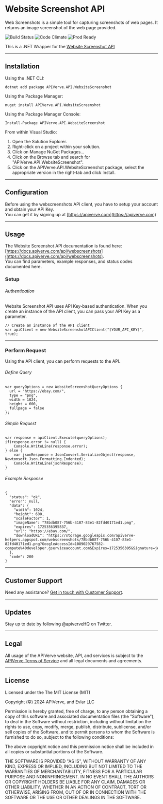 Website Screenshot API
============

Web Screenshots is a simple tool for capturing screenshots of web pages. It returns an image screenshot of the web page provided.

![Build Status](https://img.shields.io/badge/build-passing-green)
![Code Climate](https://img.shields.io/badge/maintainability-B-purple)
![Prod Ready](https://img.shields.io/badge/production-ready-blue)

This is a .NET Wrapper for the [Website Screenshot API](https://apiverve.com/marketplace/api/webscreenshots)

---

## Installation

Using the .NET CLI:
```
dotnet add package APIVerve.API.WebsiteScreenshot
```

Using the Package Manager:
```
nuget install APIVerve.API.WebsiteScreenshot
```

Using the Package Manager Console:
```
Install-Package APIVerve.API.WebsiteScreenshot
```

From within Visual Studio:

1. Open the Solution Explorer.
2. Right-click on a project within your solution.
3. Click on Manage NuGet Packages...
4. Click on the Browse tab and search for "APIVerve.API.WebsiteScreenshot".
5. Click on the APIVerve.API.WebsiteScreenshot package, select the appropriate version in the right-tab and click Install.


---

## Configuration

Before using the webscreenshots API client, you have to setup your account and obtain your API Key.  
You can get it by signing up at [https://apiverve.com](https://apiverve.com)

---

## Usage

The Website Screenshot API documentation is found here: [https://docs.apiverve.com/api/webscreenshots](https://docs.apiverve.com/api/webscreenshots).  
You can find parameters, example responses, and status codes documented here.

### Setup

###### Authentication
Website Screenshot API uses API Key-based authentication. When you create an instance of the API client, you can pass your API Key as a parameter.

```
// Create an instance of the API client
var apiClient = new WebsiteScreenshotAPIClient("[YOUR_API_KEY]", true);
```

---


### Perform Request
Using the API client, you can perform requests to the API.

###### Define Query

```
var queryOptions = new WebsiteScreenshotQueryOptions {
  url = "https://ebay.com/",
  type = "png",
  width = 1024,
  height = 600,
  fullpage = false
};
```

###### Simple Request

```
var response = apiClient.Execute(queryOptions);
if(response.error != null) {
	Console.WriteLine(response.error);
} else {
    var jsonResponse = JsonConvert.SerializeObject(response, Newtonsoft.Json.Formatting.Indented);
    Console.WriteLine(jsonResponse);
}
```

###### Example Response

```
{
  "status": "ok",
  "error": null,
  "data": {
    "width": 1024,
    "height": 600,
    "scaleFactor": 1,
    "imageName": "78bdb087-756b-4107-83e1-82fd40171ed1.png",
    "expires": 1725356395837,
    "url": "https://ebay.com/",
    "downloadURL": "https://storage.googleapis.com/apiverve-helpers.appspot.com/webscreenshots/78bdb087-756b-4107-83e1-82fd40171ed1.png?GoogleAccessId=1089020767582-compute%40developer.gserviceaccount.com&Expires=1725356395&Signature=jqAuoBhrbsSqs61blsFdnXEU35QOanhFnL0FN2d82cDDTXAUWonuRURUjyyhmABe02dVD3sMpvQDh0V39ROFcukPFASdIhr4HdWnKl743JLx03jrW%2FJ2baK3lZCZemPkS%2F61VqcHV1YB5XsxqsDNNkQ8QL8xlzUslHUgjuVKsorDCpBL5iFPSLo0l5DO3wvZ6UudJJP11j1MAnRmWQC7%2FkUBc7AP4akQvm6N7lftFkx8z6%2FptdxBt60w1XR6Ixoy6Vl31tvd6UjyWhjmF8JbujRSRYXmh0vjTNZBp5BX7xUntQUSMXhQf%2Bj3bXq7ZcsfMAAtqonqbzC6SBZgzSu2kA%3D%3D"
  },
  "code": 200
}
```

---

## Customer Support

Need any assistance? [Get in touch with Customer Support](https://apiverve.com/contact).

---

## Updates
Stay up to date by following [@apiverveHQ](https://twitter.com/apiverveHQ) on Twitter.

---

## Legal

All usage of the APIVerve website, API, and services is subject to the [APIVerve Terms of Service](https://apiverve.com/terms) and all legal documents and agreements.

---

## License
Licensed under the The MIT License (MIT)

Copyright (&copy;) 2024 APIVerve, and Evlar LLC

Permission is hereby granted, free of charge, to any person obtaining a copy of this software and associated documentation files (the "Software"), to deal in the Software without restriction, including without limitation the rights to use, copy, modify, merge, publish, distribute, sublicense, and/or sell copies of the Software, and to permit persons to whom the Software is furnished to do so, subject to the following conditions:

The above copyright notice and this permission notice shall be included in all copies or substantial portions of the Software.

THE SOFTWARE IS PROVIDED "AS IS", WITHOUT WARRANTY OF ANY KIND, EXPRESS OR IMPLIED, INCLUDING BUT NOT LIMITED TO THE WARRANTIES OF MERCHANTABILITY, FITNESS FOR A PARTICULAR PURPOSE AND NONINFRINGEMENT. IN NO EVENT SHALL THE AUTHORS OR COPYRIGHT HOLDERS BE LIABLE FOR ANY CLAIM, DAMAGES OR OTHER LIABILITY, WHETHER IN AN ACTION OF CONTRACT, TORT OR OTHERWISE, ARISING FROM, OUT OF OR IN CONNECTION WITH THE SOFTWARE OR THE USE OR OTHER DEALINGS IN THE SOFTWARE.